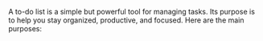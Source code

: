 A to-do list is a simple but powerful tool for managing tasks. Its purpose is to help you stay organized, productive, and focused. Here are the main purposes:
